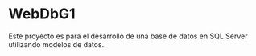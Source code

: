 # WebDbG1

Este proyecto es para el desarrollo de una base de datos en SQL Server utilizando modelos de datos.
